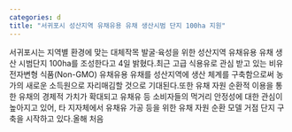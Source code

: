 ```yaml
---
categories: d
title: "서귀포시 성산지역 유채유용 유채 생산시범 단지 100ha 지원"
---
```

서귀포시는 지역별 환경에 맞는 대체작목 발굴·육성을 위한 성산지역 유채유용 유채 생산 시범단지 100ha를 조성한다고 4일 밝혔다.최근 고급 식용유로 관심 받고 있는 비유전자변형 식품(Non-GMO) 유채유용 유채를 성산지역에 생산 체계를 구축함으로써 농가의 새로운 소득원으로 자리매김할 것으로 기대된다.또한 유채 자원 순환적 이용을 통한 유채의 경제적 가치가 확대되고 유채유 등 소비자들의 먹거리 안정성에 대한 관심이 높아지고 있어, 타 지자체에서 유채유 가공 등을 위한 유채 자원 순환 모델 거점 단지 구축을 시작하고 있다.올해 처음